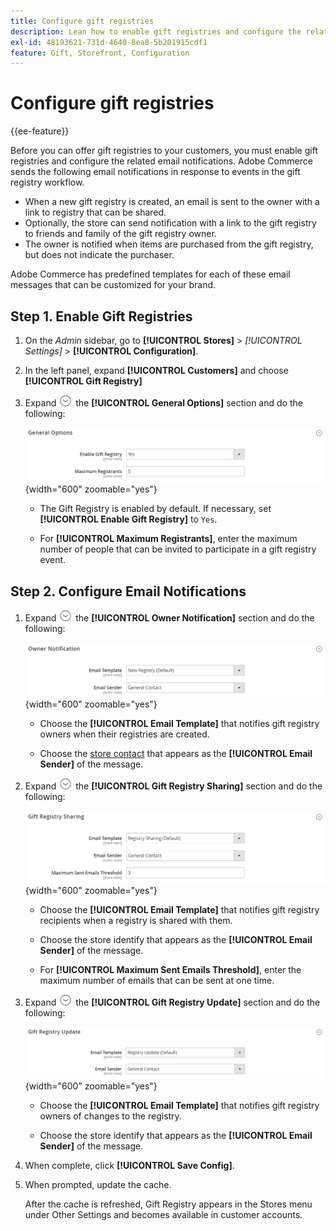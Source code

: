 ```yaml
---
title: Configure gift registries
description: Lean how to enable gift registries and configure the related email notifications.
exl-id: 48193621-731d-4640-8ea8-5b201915cdf1
feature: Gift, Storefront, Configuration
---
```

# Configure gift registries

{{ee-feature}}

Before you can offer gift registries to your customers, you must enable gift registries and configure the related email notifications. Adobe Commerce sends the following email notifications in response to events in the gift registry workflow.

- When a new gift registry is created, an email is sent to the owner with a link to registry that can be shared.
- Optionally, the store can send notification with a link to the gift registry to friends and family of the gift registry owner.
- The owner is notified when items are purchased from the gift registry, but does not indicate the purchaser.

Adobe Commerce has predefined templates for each of these email messages that can be customized for your brand.

## Step 1. Enable Gift Registries

1. On the _Admin_ sidebar, go to **[!UICONTROL Stores]** > _[!UICONTROL Settings]_ > **[!UICONTROL Configuration]**.

1. In the left panel, expand **[!UICONTROL Customers]** and choose **[!UICONTROL Gift Registry]**

1. Expand ![Expansion selector](../assets/icon-display-expand.png) the **[!UICONTROL General Options]** section and do the following:

   ![Customers configuration - gift registry general](../configuration-reference/customers/assets/gift-registry-general-options.png){width="600" zoomable="yes"}

   - The Gift Registry is enabled by default. If necessary, set **[!UICONTROL Enable Gift Registry]** to `Yes`.

   - For **[!UICONTROL Maximum Registrants]**, enter the maximum number of people that can be invited to participate in a gift registry event.

## Step 2. Configure Email Notifications

1. Expand ![Expansion selector](../assets/icon-display-expand.png) the **[!UICONTROL Owner Notification]** section and do the following:

   ![Customers configuration - gift registry owner notification](../configuration-reference/customers/assets/gift-registry-owner-notification.png){width="600" zoomable="yes"}

   - Choose the **[!UICONTROL Email Template]** that notifies gift registry owners when their registries are created.

   - Choose the [store contact](../getting-started/store-details.md#store-email-addresses) that appears as the **[!UICONTROL Email Sender]** of the message.

1. Expand ![Expansion selector](../assets/icon-display-expand.png) the **[!UICONTROL Gift Registry Sharing]** section and do the following:

   ![Customers configuration - gift registry sharing](../configuration-reference/customers/assets/gift-registry-gift-registry-sharing.png){width="600" zoomable="yes"}

   - Choose the **[!UICONTROL Email Template]** that notifies gift registry recipients when a registry is shared with them.

   - Choose the store identify that appears as the **[!UICONTROL Email Sender]** of the message.

   - For **[!UICONTROL Maximum Sent Emails Threshold]**, enter the maximum number of emails that can be sent at one time.

1. Expand ![Expansion selector](../assets/icon-display-expand.png) the **[!UICONTROL Gift Registry Update]** section and do the following:

   ![Customers configuration - gift registry update](../configuration-reference/customers/assets/gift-registry-gift-registry-update.png){width="600" zoomable="yes"}

   - Choose the **[!UICONTROL Email Template]** that notifies gift registry owners of changes to the registry.

   - Choose the store identify that appears as the **[!UICONTROL Email Sender]** of the message.

1. When complete, click **[!UICONTROL Save Config]**.

1. When prompted, update the cache.

   After the cache is refreshed, Gift Registry appears in the Stores menu under Other Settings and becomes available in customer accounts.
